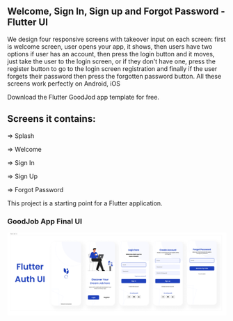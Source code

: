 ## Welcome, Sign In, Sign up and Forgot Password - Flutter UI

We design four responsive screens with takeover input on each screen: first is welcome screen, 
user opens your app, it shows, then users have two options if user has an account, then press the 
login button and it moves, just take the user to the login screen, or if they don't have one, press 
the register button to go to the login screen registration and finally if the user forgets their password 
then press the forgotten password button. All these screens work perfectly on Android, iOS

Download the Flutter GoodJod app template for free.

## Screens it contains:

=> Splash

=> Welcome

=> Sign In

=> Sign Up

=> Forgot Password

This project is a starting point for a Flutter application.

### GoodJob App Final UI
![Preview](/Flutter_Auth_UI.jpg)